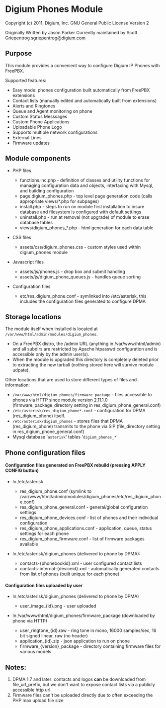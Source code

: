 # Digium Phones Module

Copyright (c) 2011, Digium, Inc.
GNU General Public License Version 2

Originally Written by Jason Parker
Currently maintained by Scott Griepentrog <sgriepentrog@digium.com>

## Purpose

This module provides a convenient way to configure Digium IP Phones with FreePBX.

Supported features:

  * Easy mode: phones configuration built automatically from FreePBX extensions
  * Contact lists (manually edited and automatically built from extensions)
  * Alerts and Ringtones
  * Queue and Agent monitoring on phone
  * Custom Status Messsages
  * Custom Phone Applications
  * Uploadable Phone Logo
  * Supports multiple network configurations
  * External Lines
  * Firmware updates

## Module components

  * PHP files
    * functions.inc.php - definition of classes and utility functions for managing configuration data and objects, interfacing with Mysql, and building configuration
    * page.digium_phones.php - top level page generation code (calls appropriate views/*.php for subpages)
    * install.php - steps to run on module first installation to insure database and filesystem is configured with default settings
    * uninstall.php - run at removal (not upgrade) of module to erase database tables
    * views/digium_phones_*.php - html generation for each data table

  * CSS files
    * assets/css/digium_phones.css - custom styles used within digium_phones module

  * Javascript files
    * assets/js/phones.js - drop box and submit handling
    * assets/js/digium_phone_queues.js - handles queue sorting

  * Configuration files
    * etc/res_digium_phone.conf - symlinked into /etc/asterisk, this includes the configuration files generated to configure DPMA

## Storage locations

The module itself when installed is located at `/var/www/html/admin/modules/digium_phones`.

  * On a FreePBX distro, the /admin URL (anything in /var/www/html/admin) and all subdirs are restricted by Apache htpasswd configuration and is accessible only by the admin user(s).
  * When the module is upgraded this directory is completely deleted prior to extracting the new tarball (nothing stored here will survive module udpate).

Other locations that are used to store different types of files and information:

  * `/var/www/html/digium_phones/firmware_package` \- files accessible to phones via HTTP since module version 2.11.1.0 (firmware_package_directory setting in res_digium_phone_general.conf)
  * `/etc/asterisk/res_digium_phone*.conf` \- configuration for DPMA (res_digium_phone) itself.
  * `/etc/asterisk/digium_phones` \- stores files that DPMA (res_digium_phone) transmits to the phone via SIP (file_directory setting in res_digium_phone_general.conf)
  * Mysql database '`asterisk`' tables '`digium_phones_*`'

## Phone configuration files

#### Configuration files generated on FreePBX rebuild (pressing APPLY CONFIG button)

  * In /etc/asterisk
    * res_digium_phone.conf (symlink to /var/www/html/admin/modules/digium_phones/etc/res_digium_phone.conf)
    * res_digium_phone_general.conf - general/global configuration settings
    * res_digium_phone_devices.conf - list of phones and their individual configuration
    * res_digium_phone_applications.conf - application, queue, status settings for each phone
    * res_digium_phone_firmware.conf - list of firmware packages available

  * In /etc/asterisk/digium_phones (delivered to phone by DPMA):
    * contacts-{phonebookid}.xml - user configured contact lists
    * contacts-internal-{deviceid}.xml - automatically generated contacts from list of phones (built unique for each phone)

#### Configuration files uploaded by user

  * In /etc/asterisk/digium_phones (delivered to phone by DPMA)

    * user_image_{id}.png - user uploaded

  * In /var/www/html/digium_phones/firmware_package (downloaded by phone via HTTP)
    * user_ringtone_{id}.raw - ring tone in mono, 16000 samples/sec, 16 bit signed linear, raw (no header)
    * application_{id}.zip - json application to run on phone
    * firmware_{version}_package - directory containing firmware files for various models

## Notes:

  1. DPMA 1.7 and later: contacts and logos **can** be downloaded from file_url_prefix, but we don't want to expose contact lists via a publicly accessible http url.
  2. Firmware files can't be uploaded directly due to often exceeding the PHP max upload file size


